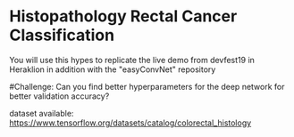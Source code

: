 # Histopathology Rectal Cancer Classification

You will use this hypes to replicate the live demo from devfest19 in Heraklion
in addition with the "easyConvNet" repository

#Challenge:
Can you find better hyperparameters for the deep network for better validation accuracy?

dataset available:
https://www.tensorflow.org/datasets/catalog/colorectal_histology
